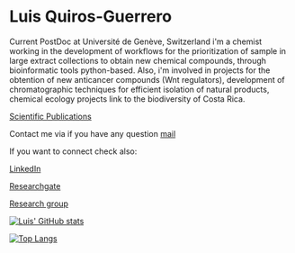 # Luis Quiros-Guerrero

Current PostDoc at Université de Genève, Switzerland i'm a chemist working in the development of workflows for the prioritization of sample in large extract collections to 
obtain new chemical compounds, through bioinformatic tools python-based. Also, i'm involved in projects for the obtention of new anticancer compounds (Wnt regulators), development
of chromatographic techniques for efficient isolation of natural products, chemical ecology projects link to the biodiversity of Costa Rica.

[Scientific Publications](/img/Luis_publications.pdf)

Contact me via if you have any question [mail](mailto:luis.quiros@unige.ch)
                                                                                                                                          
If you want to connect check also: 

[LinkedIn](https://www.linkedin.com/in/luisquirosg/)

[Researchgate](https://www.researchgate.net/profile/Luis-Quiros-Guerrero)

[Research group](https://ispso.unige.ch/phytochimie/)

[![Luis' GitHub stats](https://github-readme-stats.vercel.app/api?username=luigiquiros&show_icons=true&theme=dark)](https://github.com/luigiquiros/github-readme-stats)

[![Top Langs](https://github-readme-stats.vercel.app/api/top-langs/?username=luigiquiros&theme=dark)](https://github.com/luigiquiros/github-readme-stats)
